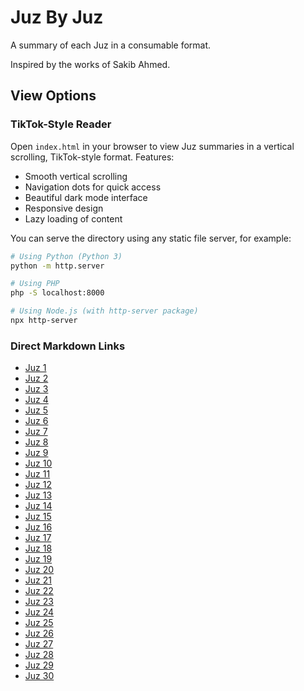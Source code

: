 # Juz By Juz

A summary of each Juz in a consumable format.

Inspired by the works of Sakib Ahmed.

## View Options

### TikTok-Style Reader

Open `index.html` in your browser to view Juz summaries in a vertical scrolling, TikTok-style format. Features:

- Smooth vertical scrolling
- Navigation dots for quick access
- Beautiful dark mode interface
- Responsive design
- Lazy loading of content

You can serve the directory using any static file server, for example:

```bash
# Using Python (Python 3)
python -m http.server

# Using PHP
php -S localhost:8000

# Using Node.js (with http-server package)
npx http-server
```

### Direct Markdown Links

- [Juz 1](/data/Juz01.md)
- [Juz 2](/data/Juz02.md)
- [Juz 3](/data/Juz03.md)
- [Juz 4](/data/Juz04.md)
- [Juz 5](/data/Juz05.md)
- [Juz 6](/data/Juz06.md)
- [Juz 7](/data/Juz07.md)
- [Juz 8](/data/Juz08.md)
- [Juz 9](/data/Juz09.md)
- [Juz 10](/data/Juz10.md)
- [Juz 11](/data/Juz11.md)
- [Juz 12](/data/Juz12.md)
- [Juz 13](/data/Juz13.md)
- [Juz 14](/data/Juz14.md)
- [Juz 15](/data/Juz15.md)
- [Juz 16](/data/Juz16.md)
- [Juz 17](/data/Juz17.md)
- [Juz 18](/data/Juz18.md)
- [Juz 19](/data/Juz19.md)
- [Juz 20](/data/Juz20.md)
- [Juz 21](/data/Juz21.md)
- [Juz 22](/data/Juz22.md)
- [Juz 23](/data/Juz23.md)
- [Juz 24](/data/Juz24.md)
- [Juz 25](/data/Juz25.md)
- [Juz 26](/data/Juz26.md)
- [Juz 27](/data/Juz27.md)
- [Juz 28](/data/Juz28.md)
- [Juz 29](/data/Juz29.md)
- [Juz 30](/data/Juz30.md)
